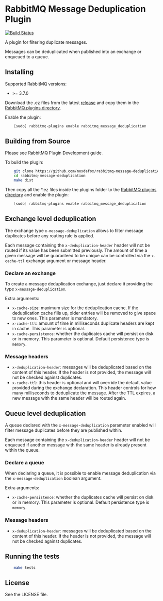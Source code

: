 # RabbitMQ Message Deduplication Plugin

[![Build Status](https://travis-ci.org/noxdafox/rabbitmq-message-deduplication.svg?branch=master)](https://travis-ci.org/noxdafox/rabbitmq-message-deduplication)

A plugin for filtering duplicate messages.

Messages can be deduplicated when published into an exchange or enqueued to a queue.

## Installing

Supported RabbitMQ versions:

 * \>= 3.7.0

Download the .ez files from the latest [release](https://github.com/noxdafox/rabbitmq-message-deduplication/releases) and copy them in the [RabbitMQ plugins directory](http://www.rabbitmq.com/relocate.html).

Enable the plugin:

```bash
    [sudo] rabbitmq-plugins enable rabbitmq_message_deduplication
```

## Building from Source

Please see RabbitMQ Plugin Development guide.

To build the plugin:

```bash
    git clone https://github.com/noxdafox/rabbitmq-message-deduplication.git
    cd rabbitmq-message-deduplication
    make dist
```

Then copy all the *.ez files inside the plugins folder to the [RabbitMQ plugins directory](http://www.rabbitmq.com/relocate.html) and enable the plugin:

```bash
    [sudo] rabbitmq-plugins enable rabbitmq_message_deduplication
```

## Exchange level deduplication

The exchange type `x-message-deduplication` allows to filter message duplicates before any routing rule is applied.

Each message containing the `x-deduplication-header` header will not be routed if its value has been submitted previously. The amount of time a given message will be guaranteed to be unique can be controlled via the `x-cache-ttl` exchange argument or message header.

### Declare an exchange

To create a message deduplication exchange, just declare it providing the type `x-message-deduplication`.

Extra arguments:

  * `x-cache-size`: maximum size for the deduplication cache. If the deduplication cache fills up, older entries will be removed to give space to new ones.
    This parameter is mandatory.
  * `x-cache-ttl`: amount of time in milliseconds duplicate headers are kept in cache.
    This parameter is optional.
  * `x-cache-persistence`: whether the duplicates cache will persist on disk or in memory.
    This parameter is optional. Default persistence type is `memory`.

### Message headers

  * `x-deduplication-header`: messages will be deduplicated based on the content of this header. If the header is not provided, the message will not be checked against duplicates.
  * `x-cache-ttl`: this header is optional and will override the default value provided during the exchange declaration. This header controls for how many milliseconds to deduplicate the message. After the TTL expires, a new message with the same header will be routed again.

## Queue level deduplication

A queue declared with the `x-message-deduplication` parameter enabled will filter message duplicates before they are published within.

Each message containing the `x-deduplication-header` header will not be enqueued if another message with the same header is already present within the queue.

### Declare a queue

When declaring a queue, it is possible to enable message deduplication via the `x-message-deduplication` boolean argument.

Extra arguments:

  * `x-cache-persistence`: whether the duplicates cache will persist on disk or in memory.
    This parameter is optional. Default persistence type is `memory`.

### Message headers

  * `x-deduplication-header`: messages will be deduplicated based on the content of this header. If the header is not provided, the message will not be checked against duplicates.

## Running the tests

```bash
    make tests
```

## License

See the LICENSE file.
